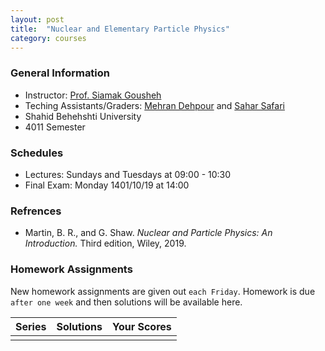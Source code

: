 ```yaml
---
layout: post
title:  "Nuclear and Elementary Particle Physics"
category: courses
---
```

### General Information
+ Instructor: [Prof. Siamak Gousheh][gousheh]
+ Teching Assistants/Graders: [Mehran Dehpour][mehran] and [Sahar Safari][sahar]
+ Shahid Behehshti University
+ 4011 Semester

### Schedules
+ Lectures: Sundays and Tuesdays at 09:00 - 10:30
+ Final Exam: Monday 1401/10/19 at 14:00

### Refrences
+ Martin, B. R., and G. Shaw. *Nuclear and Particle Physics: An Introduction.* Third edition, Wiley, 2019.

### Homework Assignments
New homework assignments are given out `each Friday`. Homework is due `after one week` and then solutions will be available here.

|Series        |Solutions     |Your Scores   |
|--------------|--------------|--------------|
|              |              |              |

[mehran]:   mailto:m.dehpour@mail.sbu.ac.ir
[sahar]:    mailto:shr.safari@mail.sbu.ac.ir
[gousheh]:  mailto:ss-gousheh@sbu.ac.ir

